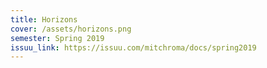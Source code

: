 ```yaml
---
title: Horizons
cover: /assets/horizons.png
semester: Spring 2019
issuu_link: https://issuu.com/mitchroma/docs/spring2019
---
```

